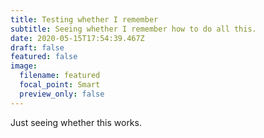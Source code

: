 ```yaml
---
title: Testing whether I remember
subtitle: Seeing whether I remember how to do all this.
date: 2020-05-15T17:54:39.467Z
draft: false
featured: false
image:
  filename: featured
  focal_point: Smart
  preview_only: false
---
```

Just seeing whether this works.

